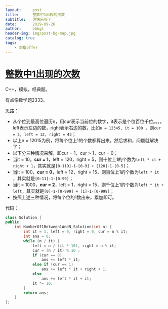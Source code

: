 ```yaml
---
layout:     post
title:      整数中1出现的次数
subtitle:   你快乐吗？
date:       2019-09-26
author:     bbkgl
header-img: img/post-bg-map.jpg
catalog: true
tags:
    - 剑指offer
---
```


# [整数中1出现的次数](https://www.nowcoder.com/practice/bd7f978302044eee894445e244c7eee6?tpId=13&tqId=11184&rp=2&ru=/ta/coding-interviews&qru=/ta/coding-interviews/question-ranking )

C++，模拟，经典题。

有点像数学题2333。

思路：

- 从个位到最高位遍历n，用cur表示当前位的数字，it表示是个位百位千位。。。，left表示左边的数，right表示右边的数，比如`n = 12345, it = 100 `，则`cur = 3, left = 12, right = 45`；
- 以上n = 12015为例，将每个位上1的个数都算出来，然后求和，问题就解决了；
- 以下分三种情况来解，即cur = 1，cur > 1，cur = 0；
- 当it = 10，**cur = 1**，left = 120，right = 5，则十位上1的个数为`left * it + right + 1`，其实就是`[0-119]-1-[0-9] + [120]-1-[0-5]`；
- 当it = 100，**cur = 0**，left = 12，right = 15，则百位上1的个数为`left * it `，其实就是`[0-11]-1-[0-99]`；
- 当it = 1000，**cur = 2**，left = 1，right = 15，则千位上1的个数为`left * it + left`，其实就是`[0]-1-[0-999] + [1]-1-[0-999]`；
- 按照上述三种情况，将每个位的1数出来，累加即可。

代码：

```cpp
class Solution {
public:
    int NumberOf1Between1AndN_Solution(int n) {
        int it = 1, left = 0, right = 0, cur = n % it;
        int ans = 0;
        while (n / it) {
            left = n / (it * 10), right = n % it;
            cur = (n / it) % 10 ;
            if (cur == 0) 
                ans += left * it;
            else if (cur == 1)
                ans += left * it + right + 1;
            else 
                ans += left * it + it;
            it *= 10;
        }
        return ans;
    }
};
```






